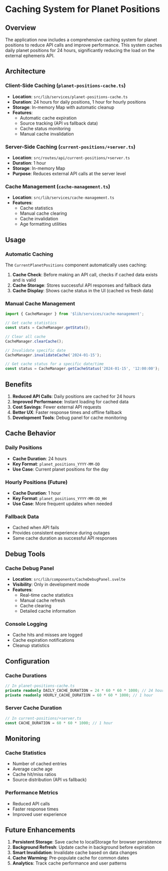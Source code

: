 # Caching System for Planet Positions

## Overview

The application now includes a comprehensive caching system for planet positions to reduce API calls and improve performance. This system caches daily planet positions for 24 hours, significantly reducing the load on the external ephemeris API.

## Architecture

### Client-Side Caching (`planet-positions-cache.ts`)
- **Location**: `src/lib/services/planet-positions-cache.ts`
- **Duration**: 24 hours for daily positions, 1 hour for hourly positions
- **Storage**: In-memory Map with automatic cleanup
- **Features**:
  - Automatic cache expiration
  - Source tracking (API vs fallback data)
  - Cache status monitoring
  - Manual cache invalidation

### Server-Side Caching (`current-positions/+server.ts`)
- **Location**: `src/routes/api/current-positions/+server.ts`
- **Duration**: 1 hour
- **Storage**: In-memory Map
- **Purpose**: Reduces external API calls at the server level

### Cache Management (`cache-management.ts`)
- **Location**: `src/lib/services/cache-management.ts`
- **Features**:
  - Cache statistics
  - Manual cache clearing
  - Cache invalidation
  - Age formatting utilities

## Usage

### Automatic Caching
The `CurrentPlanetPositions` component automatically uses caching:

1. **Cache Check**: Before making an API call, checks if cached data exists and is valid
2. **Cache Storage**: Stores successful API responses and fallback data
3. **Cache Display**: Shows cache status in the UI (cached vs fresh data)

### Manual Cache Management
```typescript
import { CacheManager } from '$lib/services/cache-management';

// Get cache statistics
const stats = CacheManager.getStats();

// Clear all cache
CacheManager.clearCache();

// Invalidate specific date
CacheManager.invalidateCache('2024-01-15');

// Get cache status for a specific date/time
const status = CacheManager.getCacheStatus('2024-01-15', '12:00:00');
```

## Benefits

1. **Reduced API Calls**: Daily positions are cached for 24 hours
2. **Improved Performance**: Instant loading for cached data
3. **Cost Savings**: Fewer external API requests
4. **Better UX**: Faster response times and offline fallback
5. **Development Tools**: Debug panel for cache monitoring

## Cache Behavior

### Daily Positions
- **Cache Duration**: 24 hours
- **Key Format**: `planet_positions_YYYY-MM-DD`
- **Use Case**: Current planet positions for the day

### Hourly Positions (Future)
- **Cache Duration**: 1 hour
- **Key Format**: `planet_positions_YYYY-MM-DD_HH`
- **Use Case**: More frequent updates when needed

### Fallback Data
- Cached when API fails
- Provides consistent experience during outages
- Same cache duration as successful API responses

## Debug Tools

### Cache Debug Panel
- **Location**: `src/lib/components/CacheDebugPanel.svelte`
- **Visibility**: Only in development mode
- **Features**:
  - Real-time cache statistics
  - Manual cache refresh
  - Cache clearing
  - Detailed cache information

### Console Logging
- Cache hits and misses are logged
- Cache expiration notifications
- Cleanup statistics

## Configuration

### Cache Durations
```typescript
// In planet-positions-cache.ts
private readonly DAILY_CACHE_DURATION = 24 * 60 * 60 * 1000; // 24 hours
private readonly HOURLY_CACHE_DURATION = 60 * 60 * 1000; // 1 hour
```

### Server Cache Duration
```typescript
// In current-positions/+server.ts
const CACHE_DURATION = 60 * 60 * 1000; // 1 hour
```

## Monitoring

### Cache Statistics
- Number of cached entries
- Average cache age
- Cache hit/miss ratios
- Source distribution (API vs fallback)

### Performance Metrics
- Reduced API calls
- Faster response times
- Improved user experience

## Future Enhancements

1. **Persistent Storage**: Save cache to localStorage for browser persistence
2. **Background Refresh**: Update cache in background before expiration
3. **Smart Invalidation**: Invalidate cache based on data changes
4. **Cache Warming**: Pre-populate cache for common dates
5. **Analytics**: Track cache performance and user patterns 